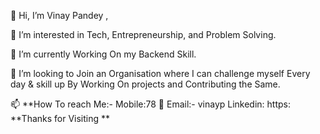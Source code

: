 👋 Hi, I’m Vinay Pandey , 

👀 I’m interested in Tech, Entrepreneurship, and Problem Solving.

🌱 I’m currently Working On my Backend Skill.

💞️ I’m looking to Join an Organisation where I can challenge myself Every day & skill up By Working On projects and Contributing the Same.

📫 **How To reach Me:-
Mobile:78
📧 Email:- vinayp
Linkedin: https:
**Thanks for Visiting **
